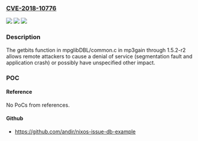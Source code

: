 ### [CVE-2018-10776](https://cve.mitre.org/cgi-bin/cvename.cgi?name=CVE-2018-10776)
![](https://img.shields.io/static/v1?label=Product&message=n%2Fa&color=blue)
![](https://img.shields.io/static/v1?label=Version&message=n%2Fa&color=blue)
![](https://img.shields.io/static/v1?label=Vulnerability&message=n%2Fa&color=brighgreen)

### Description

The getbits function in mpglibDBL/common.c in mp3gain through 1.5.2-r2 allows remote attackers to cause a denial of service (segmentation fault and application crash) or possibly have unspecified other impact.

### POC

#### Reference
No PoCs from references.

#### Github
- https://github.com/andir/nixos-issue-db-example

